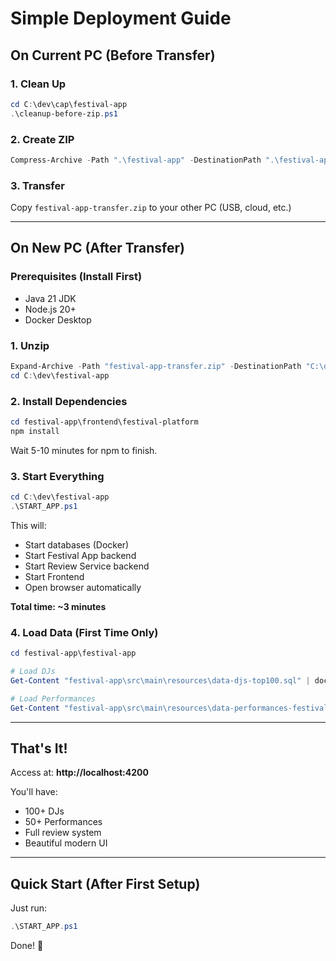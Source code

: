 # Simple Deployment Guide

## On Current PC (Before Transfer)

### 1. Clean Up
```powershell
cd C:\dev\cap\festival-app
.\cleanup-before-zip.ps1
```

### 2. Create ZIP
```powershell
Compress-Archive -Path ".\festival-app" -DestinationPath ".\festival-app-transfer.zip" -Force
```

### 3. Transfer
Copy `festival-app-transfer.zip` to your other PC (USB, cloud, etc.)

---

## On New PC (After Transfer)

### Prerequisites (Install First)
- Java 21 JDK
- Node.js 20+
- Docker Desktop

### 1. Unzip
```powershell
Expand-Archive -Path "festival-app-transfer.zip" -DestinationPath "C:\dev\festival-app"
cd C:\dev\festival-app
```

### 2. Install Dependencies
```powershell
cd festival-app\frontend\festival-platform
npm install
```
Wait 5-10 minutes for npm to finish.

### 3. Start Everything
```powershell
cd C:\dev\festival-app
.\START_APP.ps1
```

This will:
- Start databases (Docker)
- Start Festival App backend
- Start Review Service backend
- Start Frontend
- Open browser automatically

**Total time: ~3 minutes**

### 4. Load Data (First Time Only)
```powershell
cd festival-app\festival-app

# Load DJs
Get-Content "festival-app\src\main\resources\data-djs-top100.sql" | docker exec -i festival-postgres psql -U festival_user -d festival_db

# Load Performances
Get-Content "festival-app\src\main\resources\data-performances-festivals.sql" | docker exec -i festival-postgres psql -U festival_user -d festival_db
```

---

## That's It!

Access at: **http://localhost:4200**

You'll have:
- 100+ DJs
- 50+ Performances
- Full review system
- Beautiful modern UI

---

## Quick Start (After First Setup)

Just run:
```powershell
.\START_APP.ps1
```

Done! 🎉

